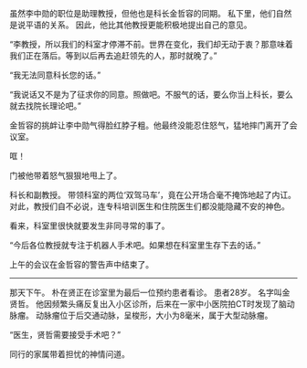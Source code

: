 虽然李中勋的职位是助理教授，但他也是科长金哲容的同期。
私下里，他们自然是说平语的关系。
因此，他比其他教授更能积极地提出自己的意见。

“李教授，所以我们的科室才停滞不前。世界在变化，我们却无动于衷？那意味着我们正在落后。等到以后再去追赶领先的人，那时就晚了。”

“我无法同意科长您的话。”

“我说话又不是为了征求你的同意。照做吧。不服气的话，要么你当上科长，要么就去找院长理论吧。”

金哲容的挑衅让李中勋气得脸红脖子粗。他最终没能忍住怒气，猛地摔门离开了会议室。

哐！

门被他带着怒气狠狠地甩上了。

科长和副教授。
带领科室的两位‘双驾马车’，竟在公开场合毫不掩饰地起了内讧。对此，教授们自不必说，连专科培训医生和住院医生们都没能隐藏不安的神色。

看来，科室里很快就要发生非同寻常的事了。

“今后各位教授就专注于机器人手术吧。如果想在科室里生存下去的话。”

上午的会议在金哲容的警告声中结束了。

* * *

那天下午。
朴在贤正在诊室里为最后一位预约患者看诊。
患者28岁。
名字叫金贤哲。
他因频繁头痛反复出入小区诊所，后来在一家中小医院拍CT时发现了脑动脉瘤。
动脉瘤位于后交通动脉，呈梭形，大小为8毫米，属于大型动脉瘤。

“医生，贤哲需要接受手术吧？”

同行的家属带着担忧的神情问道。
